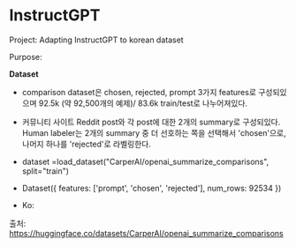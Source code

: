 # InstructGPT
Project: Adapting InstructGPT to korean dataset

Purpose: 

**Dataset**

- comparison dataset은 chosen, rejected, prompt 3가지 features로 구성되있으며 92.5k (약 92,500개의 예제)/ 83.6k train/test로 나누어져있다.
- 커뮤니티 사이트 Reddit post와 각 post에 대한 2개의 summary로 구성되있다. Human labeler는 2개의 summary 중 더 선호하는 쪽을 선택해서 'chosen'으로, 나머지 하나를 'rejected'로 라벨링한다.  


- dataset =load_dataset("CarperAI/openai_summarize_comparisons", split="train")
- Dataset({
    features: ['prompt', 'chosen', 'rejected'],
    num_rows: 92534
})

- Ko:

출처: https://huggingface.co/datasets/CarperAI/openai_summarize_comparisons
